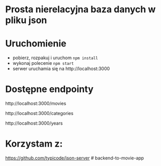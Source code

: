 # Prosta nierelacyjna baza danych w pliku json

# Uruchomienie
- pobierz, rozpakuj i uruchom `npm install`
- wykonaj polecenie `npm start`
- serwer uruchamia się na http://localhost:3000

# Dostępne endpointy
http://localhost:3000/movies

http://localhost:3000/categories

http://localhost:3000/years

# Korzystam z:
https://github.com/typicode/json-server
#   b a c k e n d - t o - m o v i e - a p p  
 